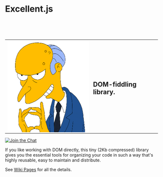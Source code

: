 # Excellent.js

<br/>
<br/>
<br/>

<table>
  <tr>
    <td>
      <img align="left" width="299" height="302" src="./.github/images/burns.gif">
    </td>
    <td>
      <p>
        
## DOM-fiddling library.

  </tr>
</table>
  
[![Join the Chat](https://img.shields.io/gitter/room/vitaly-t/excellent.svg)](https://gitter.im/vitaly-t/excellent?utm_source=badge&utm_medium=badge&utm_campaign=pr-badge&utm_content=badge)

If you like working with DOM directly, this tiny (2Kb compressed) library gives you the essential
tools for organizing your code in such a way that's highly reusable, easy to maintain and distribute.

See [Wiki Pages] for all the details.

[Wiki Pages]:https://github.com/vitaly-t/excellent/wiki
